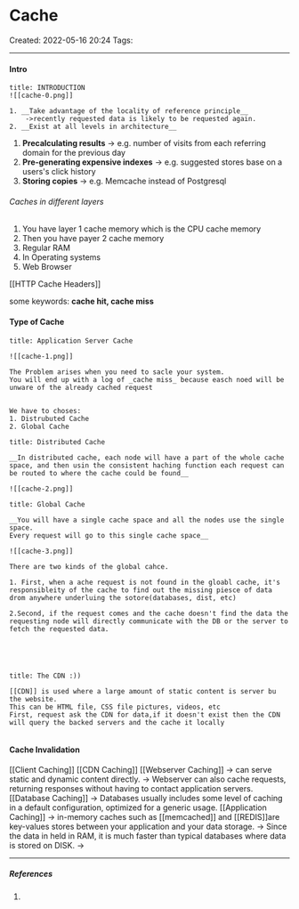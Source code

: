 # Cache
Created: 2022-05-16 20:24
Tags: 
____

#### Intro

```ad-note
title: INTRODUCTION
![[cache-0.png]]

1. __Take advantage of the locality of reference principle__
	->recently requested data is likely to be requested again.
2. __Exist at all levels in architecture__

```


1. __Precalculating results__
	-> e.g.  number of visits from each referring domain for the previous day
2. __Pre-generating expensive indexes__
	-> e.g.   suggested stores base on a users's click history 
3. __Storing copies__
	-> e.g.  Memcache instead of Postgresql
	

###### Caches in different layers
1. You have layer 1 cache memory which is the CPU cache memory
2. Then you have payer 2 cache memory 
3. Regular RAM
4. In Operating systems
5. Web Browser

[[HTTP Cache Headers]]

some keywords: __cache hit, cache miss__

#### Type of Cache

```ad-note
title: Application Server Cache

![[cache-1.png]]

The Problem arises when you need to sacle your system.
You will end up with a log of _cache miss_ because easch noed will be unware of the already cached request


We have to choses:
1. Distrubuted Cache 
2. Global Cache

```

```ad-note
title: Distributed Cache

__In distributed cache, each node will have a part of the whole cache space, and then usin the consistent haching function each request can be routed to where the cache could be found__

![[cache-2.png]]

```

```ad-note
title: Global Cache

__You will have a single cache space and all the nodes use the single space.
Every request will go to this single cache space__

![[cache-3.png]]

There are two kinds of the global cahce.

1. First, when a ache request is not found in the gloabl cache, it's responsibleity of the cache to find out the missing piesce of data drom anywhere underluing the sotore(databases, dist, etc)

2.Second, if the request comes and the cache doesn't find the data the requesting node will directly communicate with the DB or the server to fetch the requested data.





```


```ad-note
title: The CDN :))

[[CDN]] is used where a large amount of static content is server bu the website.
This can be HTML file, CSS file pictures, videos, etc
First, request ask the CDN for data,if it doesn't exist then the CDN will query the backed servers and the cache it locally


```


#### Cache Invalidation

 

[[Client Caching]]
[[CDN Caching]]
[[Webserver Caching]]
	-> can serve static and dynamic content directly.
	-> Webserver can also cache requests, returning responses without having to contact application servers.
[[Database Caching]]
	-> Databases usually includes some level of caching in a default configuration, optimized for a generic usage.
[[Application Caching]]
	-> in-memory caches such as [[memcached]] and [[REDIS]]are key-values stores between your application and your data storage.
	-> Since the data in held in RAM, it is much faster than typical databases where data is stored on DISK.
	->


_____
##### References
1.

